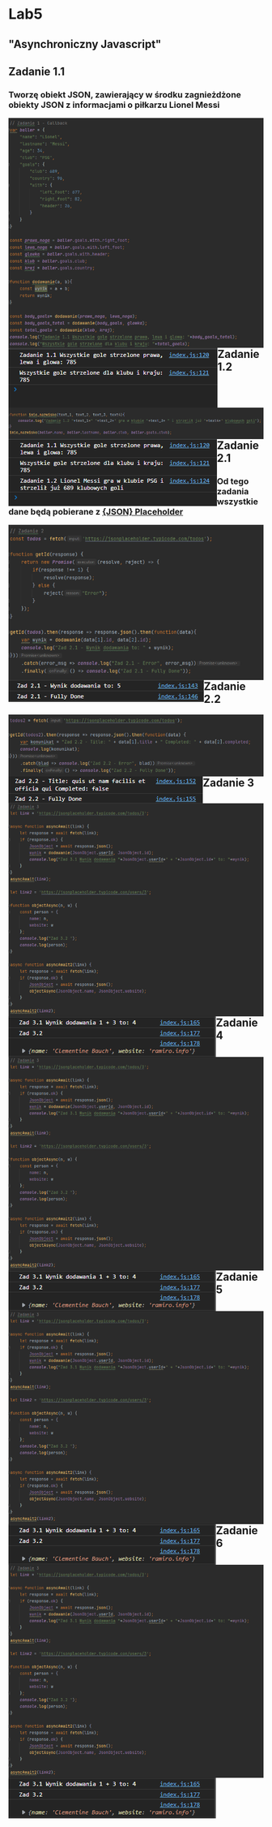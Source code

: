 # Lab5

## "Asynchroniczny Javascript"

## Zadanie 1.1

### Tworzę obiekt JSON, zawierający w środku zagnieżdżone obiekty JSON z informacjami o piłkarzu Lionel Messi
<img src="assets/zadanie1_1_code.png" alt=""  style="float: left;" /><br>
<img src="assets/zadanie1_1.png" alt=""  style="float: left;" /><br>
<br>
## Zadanie 1.2
<img src="assets/zadanie1_2_code.png" alt=""  style="float: left;" /><br>
<img src="assets/zadanie1_2.png" alt=""  style="float: left;" /><br>
<br>
## Zadanie 2.1
### Od tego zadania wszystkie dane będą pobierane z [{JSON} Placeholder](https://jsonplaceholder.typicode.com/)
<img src="assets/zadanie2_1_code.png" alt=""  style="float: left;" /><br>
<img src="assets/zadanie2_1.png" alt=""  style="float: left;" /><br>
<br>
## Zadanie 2.2
<img src="assets/zadanie2_2_code.png" alt=""  style="float: left;" /><br>
<img src="assets/zadanie2_2.png" alt=""  style="float: left;" /><br>
<br>
## Zadanie 3
<img src="assets/zadanie3_code.png" alt=""  style="float: left;" /><br>
<img src="assets/zadanie3.png" alt=""  style="float: left;" /><br>
<br>
## Zadanie 4
<img src="assets/zadanie3_code.png" alt=""  style="float: left;" /><br>
<img src="assets/zadanie3.png" alt=""  style="float: left;" /><br>
<br>
## Zadanie 5
<img src="assets/zadanie3_code.png" alt=""  style="float: left;" /><br>
<img src="assets/zadanie3.png" alt=""  style="float: left;" /><br>
<br>
## Zadanie 6
<img src="assets/zadanie3_code.png" alt=""  style="float: left;" /><br>
<img src="assets/zadanie3.png" alt=""  style="float: left;" /><br>
<br>
